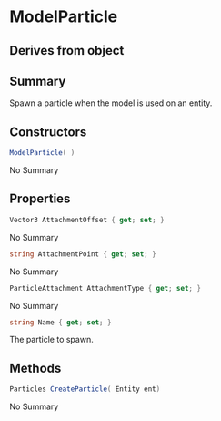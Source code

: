 # ModelParticle

## Derives from object

## Summary

Spawn a particle when the model is used on an entity.
## Constructors

```c#
ModelParticle( ) 
```
No Summary
## Properties

```c#
Vector3 AttachmentOffset { get; set; } 
```
No Summary
```c#
string AttachmentPoint { get; set; } 
```
No Summary
```c#
ParticleAttachment AttachmentType { get; set; } 
```
No Summary
```c#
string Name { get; set; } 
```
The particle to spawn.
## Methods

```c#
Particles CreateParticle( Entity ent) 
```
No Summary
